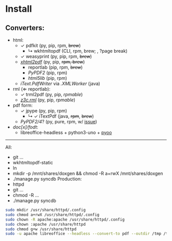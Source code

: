 # Install

## Converters:
- html:
  - &check; pdfkit (py, pip, rpm, ~~brew~~)
    - &rdsh; wkhtmltopdf (CLI, rpm, brew; , ?page break)
  - &check; weasyprint (py, pip, rpm, ~~brew~~)
  - [*xhtml2pdf*](https://github.com/xhtml2pdf/xhtml2pdf) (py, pip, ~~rpm, brew~~)
    - reportlab (pip, rpm, ~~brew~~)
    - *PyPDF2* (pip, rpm)
    - *html5lib* (pip, rpm)
  - *iText.PdfWriter* via *.XMLWorker* (java)
- rml (&lArr; reportlab):
  - &check; trml2pdf (py, pip, *rpmable*)
  - [*z3c.rml*](https://github.com/zopefoundation/z3c.rml) (py, pip, *rpmable*)
- pdf form:
  - &check; jpype (py, pip, rpm)
    - &rdsh; &check; iTextPdf (java, ~~rpm~~, ~~brew~~)
  - *PyPDF2/4*? (py, pure, rpm, w/ [issue](https://github.com/mstamy2/PyPDF2/issues/355))
- *doc[x]/fodt*:
  - libreoffice-headless + python3-uno + [pyoo](https://github.com/mila/pyoo)

----
All:
* git ...
* wkhtmltopdf-static
* ln
* mkdir -p /mnt/shares/doxgen && chmod -R a+rwX /mnt/shares/doxgen
* ./manage.py syncdb
Production:
* httpd
* git ...
* chmod -R ...
* ./manage.py syncdb

```bash
sudo mkdir /usr/share/httpd/.config
sudo chmod a+rwX /usr/share/httpd/.config
sudo chown -R apache:apache /usr/share/httpd/.config
sudo chown :apache /usr/share/httpd
sudo chmod g+w /usr/share/httpd
sudo -u apache libreoffice --headless --convert-to pdf --outdir /tmp /tmp/test.fodt
```

